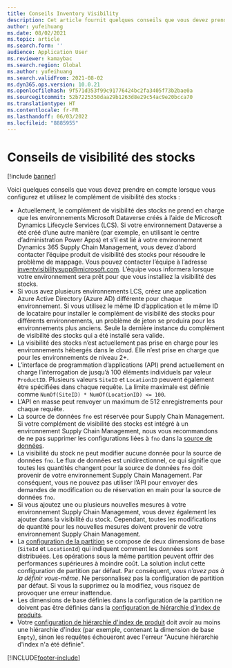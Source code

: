 ```yaml
---
title: Conseils Inventory Visibility
description: Cet article fournit quelques conseils que vous devez prendre en compte lorsque vous configurez et utilisez le complément de visibilité des stocks.
author: yufeihuang
ms.date: 08/02/2021
ms.topic: article
ms.search.form: ''
audience: Application User
ms.reviewer: kamaybac
ms.search.region: Global
ms.author: yufeihuang
ms.search.validFrom: 2021-08-02
ms.dyn365.ops.version: 10.0.21
ms.openlocfilehash: 9f571d353f99c91776424bc2fa3405f73b2bae0a
ms.sourcegitcommit: 52b7225350daa29b1263d8e29c54ac9e20bcca70
ms.translationtype: HT
ms.contentlocale: fr-FR
ms.lasthandoff: 06/03/2022
ms.locfileid: "8885955"
---
```

# <a name="inventory-visibility-tips"></a>Conseils de visibilité des stocks

[!include [banner](../includes/banner.md)]

Voici quelques conseils que vous devez prendre en compte lorsque vous configurez et utilisez le complément de visibilité des stocks :

- Actuellement, le complément de visibilité des stocks ne prend en charge que les environnements Microsoft Dataverse créés à l’aide de Microsoft Dynamics Lifecycle Services (LCS). Si votre environnement Dataverse a été créé d’une autre manière (par exemple, en utilisant le centre d’administration Power Apps) et s’il est lié à votre environnement Dynamics 365 Supply Chain Management, vous devez d’abord contacter l’équipe produit de visibilité des stocks pour résoudre le problème de mappage. Vous pouvez contacter l’équipe à l’adresse [inventvisibilitysupp@microsoft.com](mailto:inventvisibilitysupp@microsoft.com). L’équipe vous informera lorsque votre environnement sera prêt pour que vous installiez la visibilité des stocks.
- Si vous avez plusieurs environnements LCS, créez une application Azure Active Directory (Azure AD) différente pour chaque environnement. Si vous utilisez le même ID d’application et le même ID de locataire pour installer le complément de visibilité des stocks pour différents environnements, un problème de jeton se produira pour les environnements plus anciens. Seule la dernière instance du complément de visibilité des stocks qui a été installé sera valide.
- La visibilité des stocks n’est actuellement pas prise en charge pour les environnements hébergés dans le cloud. Elle n’est prise en charge que pour les environnements de niveau 2+.
- L’interface de programmation d’applications (API) prend actuellement en charge l’interrogation de jusqu’à 100 éléments individuels par valeur `ProductID`. Plusieurs valeurs `SiteID` et `LocationID` peuvent également être spécifiées dans chaque requête. La limite maximale est définie comme `NumOf(SiteID) * NumOf(LocationID) <= 100`.
- L’API en masse peut renvoyer un maximum de 512 enregistrements pour chaque requête.
- La source de données `fno` est réservée pour Supply Chain Management. Si votre complément de visibilité des stocks est intégré à un environnement Supply Chain Management, nous vous recommandons de ne pas supprimer les configurations liées à `fno` dans la [source de données](inventory-visibility-configuration.md#data-source-configuration).
- La visibilité du stock ne peut modifier aucune donnée pour la source de données `fno`. Le flux de données est unidirectionnel, ce qui signifie que toutes les quantités changent pour la source de données `fno` doit provenir de votre environnement Supply Chain Management. Par conséquent, vous ne pouvez pas utiliser l’API pour envoyer des demandes de modification ou de réservation en main pour la source de données `fno`.
- Si vous ajoutez une ou plusieurs nouvelles mesures à votre environnement Supply Chain Management, vous devez également les ajouter dans la visibilité du stock. Cependant, toutes les modifications de quantité pour les nouvelles mesures doivent provenir de votre environnement Supply Chain Management.
- La [configuration de la partition](inventory-visibility-configuration.md#partition-configuration) se compose de deux dimensions de base (`SiteId` et `LocationId`) qui indiquent comment les données sont distribuées. Les opérations sous la même partition peuvent offrir des performances supérieures à moindre coût. La solution inclut cette configuration de partition par défaut. Par conséquent, *vous n’avez pas à la définir vous-même*. Ne personnalisez pas la configuration de partition par défaut. Si vous la supprimez ou la modifiez, vous risquez de provoquer une erreur inattendue.
- Les dimensions de base définies dans la configuration de la partition ne doivent pas être définies dans la [configuration de hiérarchie d’index de produits](inventory-visibility-configuration.md#index-configuration).
- Votre [configuration de hiérarchie d'index de produit](inventory-visibility-configuration.md#index-configuration) doit avoir au moins une hiérarchie d'index (par exemple, contenant la dimension de base `Empty`), sinon les requêtes échoueront avec l'erreur "Aucune hiérarchie d'index n'a été définie".

[!INCLUDE[footer-include](../../includes/footer-banner.md)]

